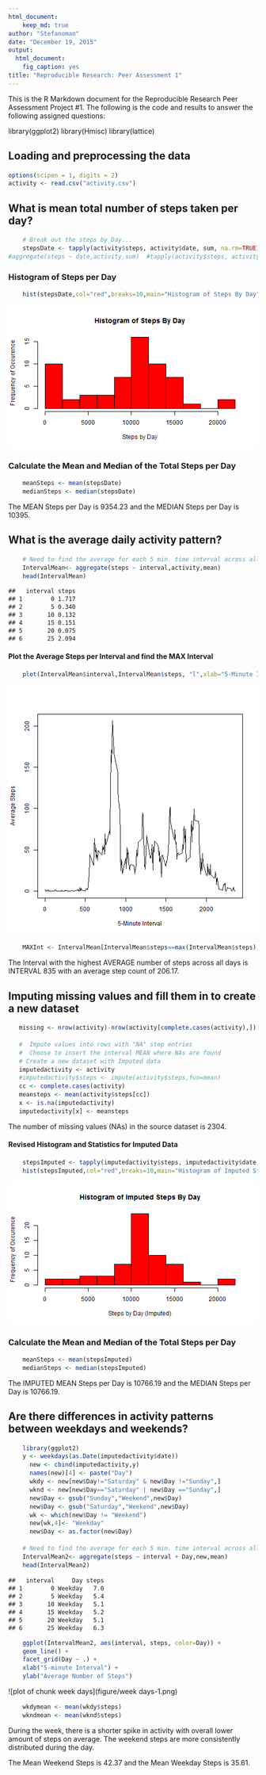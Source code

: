 ```yaml
---
html_document:
    keep_md: true
author: "Stefanoman"
date: "December 19, 2015"
output: 
  html_document: 
    fig_caption: yes
title: "Reproducible Research: Peer Assessment 1"
---
```


This is the R Markdown document for the Reproducible Research Peer Assessment Project #1.  The following is the code and results to answer the following assigned questions:

library(ggplot2)
library(Hmisc)
library(lattice)

## Loading and preprocessing the data

```r
options(scipen = 1, digits = 2)
activity <- read.csv("activity.csv")
```

## What is mean total number of steps taken per day?

```r
    # Break out the steps by Day...
    stepsDate <- tapply(activity$steps, activity$date, sum, na.rm=TRUE)
#aggregate(steps ~ date,activity,sum)  #tapply(activity$steps, activity$date, sum, na.rm=TRUE)
```

### Histogram of Steps per Day

```r
    hist(stepsDate,col="red",breaks=10,main="Histogram of Steps By Day", xlab="Steps by Day", ylab="Frequency of Occurence")
```

![plot of chunk Histogram](figure/Histogram-1.png) 

### Calculate the Mean and Median of the Total Steps per Day

```r
    meanSteps <- mean(stepsDate)
    medianSteps <- median(stepsDate)
```
The MEAN Steps per Day is 9354.23 and the MEDIAN Steps per Day is 10395.

## What is the average daily activity pattern?


```r
    # Need to find the average for each 5 min. time interval across all days
    IntervalMean<- aggregate(steps ~ interval,activity,mean)
    head(IntervalMean)
```

```
##   interval steps
## 1        0 1.717
## 2        5 0.340
## 3       10 0.132
## 4       15 0.151
## 5       20 0.075
## 6       25 2.094
```

#### Plot the Average Steps per Interval and find the MAX Interval

```r
    plot(IntervalMean$interval,IntervalMean$steps, "l",xlab="5-Minute Interval", ylab="Average Steps")
```

![plot of chunk TimePlot](figure/TimePlot-1.png) 

```r
    MAXInt <- IntervalMean[IntervalMean$steps==max(IntervalMean$steps),]
```

The Interval with the highest AVERAGE number of steps across all days is INTERVAL 835 with an average step count of 206.17.



## Imputing missing values and fill them in to create a new dataset

```r
   missing <- nrow(activity)-nrow(activity[complete.cases(activity),])
   
   #  Impute values into rows with "NA" step entries
   #  Choose to insert the interval MEAN where NAs are found
   # Create a new dataset with Imputed data
   imputedactivity <- activity
   #imputedactivity$steps <- impute(activity$steps,fun=mean)
   cc <- complete.cases(activity)
   meansteps <- mean(activity$steps[cc])
   x <- is.na(imputedactivity)
   imputedactivity[x] <- meansteps
```

The number of missing values (NAs) in the source dataset is 2304.


#### Revised Histogram and Statistics for Imputed Data

```r
    stepsImputed <- tapply(imputedactivity$steps, imputedactivity$date, sum, na.rm=TRUE)
    hist(stepsImputed,col="red",breaks=10,main="Histogram of Imputed Steps By Day", xlab="Steps by Day (Imputed)", ylab = "Frequency of Occurence")
```

![plot of chunk HistImputed](figure/HistImputed-1.png) 

### Calculate the Mean and Median of the Total Steps per Day

```r
    meanSteps <- mean(stepsImputed)
    medianSteps <- median(stepsImputed)
```

The IMPUTED MEAN Steps per Day is 10766.19 and the MEDIAN Steps per Day is 10766.19.

## Are there differences in activity patterns between weekdays and weekends?

```r
    library(ggplot2)  
    y <- weekdays(as.Date(imputedactivity$date))
      new <- cbind(imputedactivity,y)
      names(new)[4] <- paste("Day")
      wkdy <- new[new$Day!="Saturday" & new$Day !="Sunday",]
      wknd <- new[new$Day=="Saturday" | new$Day =="Sunday",]
      new$Day <- gsub("Sunday","Weekend",new$Day)
      new$Day <- gsub("Saturday","Weekend",new$Day)
      wk <- which(new$Day != "Weekend") 
      new[wk,4]<- "Weekday"
      new$Day <- as.factor(new$Day)
      
    # Need to find the average for each 5 min. time interval across all days
    IntervalMean2<- aggregate(steps ~ interval + Day,new,mean)
    head(IntervalMean2)
```

```
##   interval     Day steps
## 1        0 Weekday   7.0
## 2        5 Weekday   5.4
## 3       10 Weekday   5.1
## 4       15 Weekday   5.2
## 5       20 Weekday   5.1
## 6       25 Weekday   6.3
```

```r
    ggplot(IntervalMean2, aes(interval, steps, color=Day)) + 
    geom_line() + 
    facet_grid(Day ~ .) +
    xlab("5-minute Interval") + 
    ylab("Average Number of Steps")
```

![plot of chunk week days](figure/week days-1.png) 

```r
    wkdymean <- mean(wkdy$steps)
    wkndmean <- mean(wknd$steps)
```

During the week, there is a shorter spike in activity with overall lower amount of steps on average.  The weekend steps are more consistently distributed during the day.

The Mean Weekend Steps is 42.37 and the Mean Weekday Steps is 35.61.


